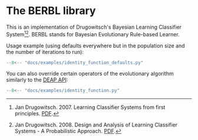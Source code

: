 # The BERBL library


This is an implementation of Drugowitsch's Bayesian Learning Classifier System[^1][^2].
BERBL stands for Bayesian Evolutionary Rule-based Learner.


[^1]: Jan Drugowitsch. 2007. Learning Classifier Systems from first principles.
    [PDF](https://drugowitschlab.hms.harvard.edu/files/drugowitschlab/files/thesis2007.pdf).
[^2]: Jan Drugowitsch. 2008. Design and Analysis of Learning Classifier Systems - A Probabilistic Approach.
    [PDF](https://drugowitschlab.hms.harvard.edu/files/drugowitschlab/files/lcsbook2008.pdf).


Usage example (using defaults everywhere but in the population size and the
number of iterations to run):

```Python
--8<-- "docs/examples/identity_function_defaults.py"
```

You can also override certain operators of the evolutionary algorithm similarly
to the [DEAP API](https://deap.readthedocs.io/en/master/tutorials/basic/part2.html#using-the-toolbox):

<!-- https://facelessuser.github.io/pymdown-extensions/extensions/snippets/#snippets-notation -->
```Python
--8<-- "docs/examples/identity_function.py"
```
